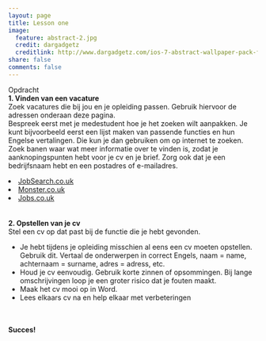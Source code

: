 ```yaml
---
layout: page
title: Lesson one
image:
  feature: abstract-2.jpg
  credit: dargadgetz
  creditlink: http://www.dargadgetz.com/ios-7-abstract-wallpaper-pack-for-iphone-5-and-ipod-touch-retina/
share: false
comments: false
---
```

Opdracht
<br>
<b>1. Vinden van een vacature</b>
<br>
Zoek vacatures die bij jou en je opleiding passen. Gebruik hiervoor de adressen onderaan deze pagina.
<br>
Bespreek eerst met je medestudent hoe je het zoeken wilt aanpakken. Je kunt bijvoorbeeld eerst een lijst maken van passende functies en hun Engelse vertalingen. Die kun je dan gebruiken om op internet te zoeken.
<br>
Zoek banen waar wat meer informatie over te vinden is, zodat je aanknopingspunten hebt voor je cv en je brief. Zorg ook dat je een bedrijfsnaam hebt en een postadres of e-mailadres.
<br>
<li><a href="http://www.jobsearch.co.uk/">JobSearch.co.uk</a></li>
<li><a href="http://www.monster.co.uk/">Monster.co.uk</a></li>
<li><a href="http://www.jobs.co.uk/">Jobs.co.uk</a></li>
<br>
<br>
<b>2. Opstellen van je cv</b>
<br>
Stel een cv op dat past bij de functie die je hebt gevonden.
<br>
<ul style="list-style-type:disc">
<li>Je hebt tijdens je opleiding misschien al eens een cv moeten opstellen. Gebruik dit. Vertaal de onderwerpen in correct Engels, naam = name, achternaam = surname, adres = adress, etc.</li>
<li>Houd je cv eenvoudig. Gebruik korte zinnen of opsommingen. Bij lange omschrijvingen loop je een groter risico dat je fouten maakt.</li>
<li>Maak het cv mooi op in Word.</li>
<li>Lees elkaars cv na en help elkaar met verbeteringen</li>
</ul>
<br>
<br>
<b>Succes!</b>